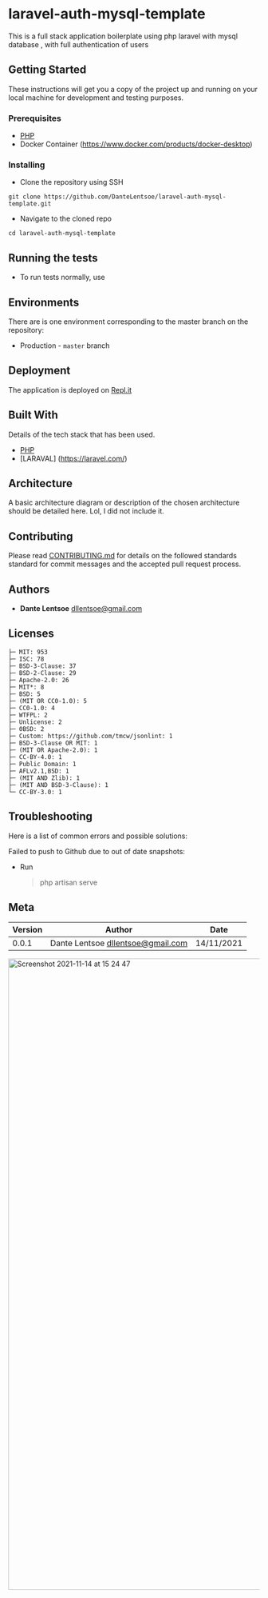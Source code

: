# laravel-auth-mysql-template
This is a full stack application boilerplate using php laravel with mysql database , with full authentication of users


## Getting Started

These instructions will get you a copy of the project up and running on your local machine for development and testing purposes.

### Prerequisites

- [PHP](https://www.php.net/)
- Docker Container (https://www.docker.com/products/docker-desktop)


### Installing

- Clone the repository using SSH

```
git clone https://github.com/DanteLentsoe/laravel-auth-mysql-template.git
```

- Navigate to the cloned repo

```
cd laravel-auth-mysql-template
```

## Running the tests

- To run tests normally, use



## Environments

There are is one environment corresponding to the master branch on the repository:

- Production - `master` branch


## Deployment

The application is deployed on [Repl.it](```https://.repl.it```)

## Built With

Details of the tech stack that has been used.

- [PHP](https://www.python.org/) 
- [LARAVAL] (https://laravel.com/)


## Architecture

A basic architecture diagram or description of the chosen architecture should be detailed here. Lol, I did not include it.

## Contributing

Please read [CONTRIBUTING.md](https://gist.github.com/DanteLentsoe/Help-an-en-eye-gee-gee-ay) for details on the followed standards standard for commit messages and the accepted pull request process.

## Authors

- **Dante Lentsoe** <dllentsoe@gmail.com>

## Licenses


```
├─ MIT: 953
├─ ISC: 78
├─ BSD-3-Clause: 37
├─ BSD-2-Clause: 29
├─ Apache-2.0: 26
├─ MIT*: 8
├─ BSD: 5
├─ (MIT OR CC0-1.0): 5
├─ CC0-1.0: 4
├─ WTFPL: 2
├─ Unlicense: 2
├─ 0BSD: 2
├─ Custom: https://github.com/tmcw/jsonlint: 1
├─ BSD-3-Clause OR MIT: 1
├─ (MIT OR Apache-2.0): 1
├─ CC-BY-4.0: 1
├─ Public Domain: 1
├─ AFLv2.1,BSD: 1
├─ (MIT AND Zlib): 1
├─ (MIT AND BSD-3-Clause): 1
└─ CC-BY-3.0: 1
```

## Troubleshooting

Here is a list of common errors and possible solutions:

Failed to push to Github due to out of date snapshots:

- Run

  > php artisan serve


## Meta

| Version | Author                              | Date       |
| ------- | ----------------------------------- | ---------- |
| 0.0.1   | Dante Lentsoe <dllentsoe@gmail.com> | 14/11/2021 |


<img width="1263" alt="Screenshot 2021-11-14 at 15 24 47" src="https://user-images.githubusercontent.com/65385487/141683021-e802d3ac-60b9-405d-8926-de7aae64257b.png">

